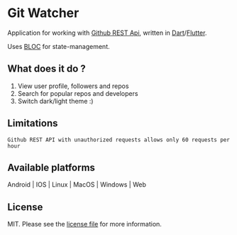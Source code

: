 # Git Watcher

Application for working with [Github REST Api][link-github-api], written in [Dart][link-dart]/[Flutter][link-flutter].

Uses [BLOC][link-bloc] for state-management.

## What does it do ?

1. View user profile, followers and repos
2. Search for popular repos and developers
3. Switch dark/light theme :)

## Limitations

`Github REST API with unauthorized requests allows only 60 requests per hour`

## Available platforms

Android | IOS | Linux | MacOS | Windows | Web

## License

MIT. Please see the [license file](LICENSE.md) for more information.

[link-dart]: https://dart.dev/
[link-flutter]: https://flutter.dev/
[link-bloc]: https://bloclibrary.dev/
[link-github-api]: https://docs.github.com/en/rest
